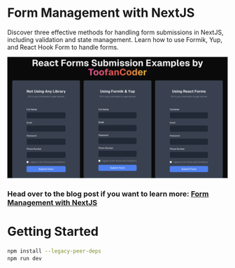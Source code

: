 # Form Management with NextJS
Discover three effective methods for handling form submissions in NextJS, including validation and state management. Learn how to use Formik, Yup, and React Hook Form to handle forms.

![Form Management with NextJS](./images/cover-image.png)


### Head over to the blog post if you want to learn more: [Form Management with NextJS](https://www.toofancoder.com/blog/3-ways-to-form-submission-nextjs)

# Getting Started

```bash
npm install --legacy-peer-deps
npm run dev
```
